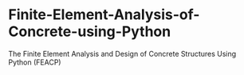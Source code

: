 # Finite-Element-Analysis-of-Concrete-using-Python

The Finite Element Analysis and Design of Concrete Structures Using Python (FEACP)
